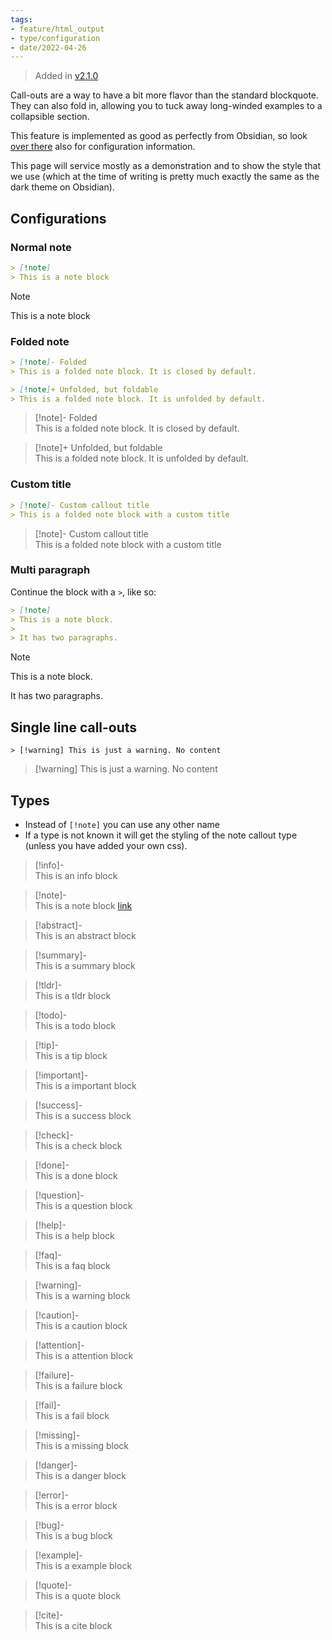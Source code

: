 ```yaml
---
tags:
- feature/html_output
- type/configuration
- date/2022-04-26
---
```

   
> Added in [v2.1.0](/not_created.md)   
   
Call-outs are a way to have a bit more flavor than the standard blockquote. They can also fold in, allowing you to tuck away long-winded examples to a collapsible section.   
   
This feature is implemented as good as perfectly from Obsidian, so look [over there](https://help.obsidian.md/How+to/Use+callouts) also for configuration information.   
   
This page will service mostly as a demonstration and to show the style that we use (which at the time of writing is pretty much exactly the same as the dark theme on Obsidian).   
   
## Configurations   
### Normal note   
``` markdown
> [!note]
> This is a note block
```
   
   
> [!note]   
> This is a note block   
   
### Folded note   
``` markdown
> [!note]- Folded
> This is a folded note block. It is closed by default.

> [!note]+ Unfolded, but foldable
> This is a folded note block. It is unfolded by default.
```
   
   
> [!note]- Folded   
> This is a folded note block. It is closed by default.   
   
> [!note]+ Unfolded, but foldable   
> This is a folded note block. It is unfolded by default.   
   
### Custom title   
``` markdown
> [!note]- Custom callout title
> This is a folded note block with a custom title
```
   
> [!note]- Custom callout title   
> This is a folded note block with a custom title   
   
### Multi paragraph   
Continue the block with a `>`, like so:   
``` markdown
> [!note]
> This is a note block.
>
> It has two paragraphs.
```
   
> [!note]   
> This is a note block.   
>   
> It has two paragraphs.   
   
   
## Single line call-outs   
```
> [!warning] This is just a warning. No content
```
   
   
> [!warning] This is just a warning. No content   
   
   
   
## Types   
   
- Instead of `[!note]` you can use any other name   
- If a type is not known it will get the styling of the note callout type (unless you have added your own css).   
   
> [!info]-    
> This is an info block   
   
> [!note]-    
> This is a note block [link](brtdar)   
   
> [!abstract]-    
> This is an abstract block   
   
> [!summary]-    
> This is a summary block   
   
> [!tldr]-    
> This is a tldr block   
   
> [!todo]-    
> This is a todo block   
   
> [!tip]-    
> This is a tip block   
   
> [!important]-    
> This is a important block   
   
> [!success]-    
> This is a success block   
   
> [!check]-    
> This is a check block   
   
> [!done]-    
> This is a done block   
   
> [!question]-    
> This is a question block   
   
> [!help]-    
> This is a help block   
   
> [!faq]-    
> This is a faq block   
   
> [!warning]-    
> This is a warning block   
   
> [!caution]-    
> This is a caution block   
   
> [!attention]-    
> This is a attention block   
   
> [!failure]-    
> This is a failure block   
   
> [!fail]-    
> This is a fail block   
   
> [!missing]-    
> This is a missing block   
   
> [!danger]-    
> This is a danger block   
   
> [!error]-    
> This is a error block   
   
> [!bug]-    
> This is a bug block   
   
> [!example]-    
> This is a example block   
   
> [!quote]-    
> This is a quote block   
   
> [!cite]-    
> This is a cite block